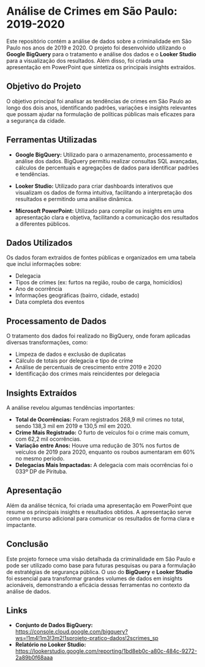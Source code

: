 # Análise de Crimes em São Paulo: 2019-2020

Este repositório contém a análise de dados sobre a criminalidade em São Paulo nos anos de 2019 e 2020. O projeto foi desenvolvido utilizando o **Google BigQuery** para o tratamento e análise dos dados e o **Looker Studio** para a visualização dos resultados. Além disso, foi criada uma apresentação em PowerPoint que sintetiza os principais insights extraídos.

## Objetivo do Projeto

O objetivo principal foi analisar as tendências de crimes em São Paulo ao longo dos dois anos, identificando padrões, variações e insights relevantes que possam ajudar na formulação de políticas públicas mais eficazes para a segurança da cidade.

## Ferramentas Utilizadas

- **Google BigQuery:** Utilizado para o armazenamento, processamento e análise dos dados. BigQuery permitiu realizar consultas SQL avançadas, cálculos de percentuais e agregações de dados para identificar padrões e tendências.
  
- **Looker Studio:** Utilizado para criar dashboards interativos que visualizam os dados de forma intuitiva, facilitando a interpretação dos resultados e permitindo uma análise dinâmica.

- **Microsoft PowerPoint:** Utilizado para compilar os insights em uma apresentação clara e objetiva, facilitando a comunicação dos resultados a diferentes públicos.

## Dados Utilizados

Os dados foram extraídos de fontes públicas e organizados em uma tabela que inclui informações sobre:

- Delegacia
- Tipos de crimes (ex: furtos na região, roubo de carga, homicídios)
- Ano de ocorrência
- Informações geográficas (bairro, cidade, estado)
- Data completa dos eventos

## Processamento de Dados

O tratamento dos dados foi realizado no BigQuery, onde foram aplicadas diversas transformações, como:

- Limpeza de dados e exclusão de duplicatas
- Cálculo de totais por delegacia e tipo de crime
- Análise de percentuais de crescimento entre 2019 e 2020
- Identificação dos crimes mais reincidentes por delegacia

## Insights Extraídos

A análise revelou algumas tendências importantes:

- **Total de Ocorrências:** Foram registrados 268,9 mil crimes no total, sendo 138,3 mil em 2019 e 130,5 mil em 2020.
- **Crime Mais Registrado:** O furto de veículos foi o crime mais comum, com 62,2 mil ocorrências.
- **Variação entre Anos:** Houve uma redução de 30% nos furtos de veículos de 2019 para 2020, enquanto os roubos aumentaram em 60% no mesmo período.
- **Delegacias Mais Impactadas:** A delegacia com mais ocorrências foi o 033º DP de Pirituba.

## Apresentação

Além da análise técnica, foi criada uma apresentação em PowerPoint que resume os principais insights e resultados obtidos. A apresentação serve como um recurso adicional para comunicar os resultados de forma clara e impactante.

## Conclusão

Este projeto fornece uma visão detalhada da criminalidade em São Paulo e pode ser utilizado como base para futuras pesquisas ou para a formulação de estratégias de segurança pública. O uso do **BigQuery** e **Looker Studio** foi essencial para transformar grandes volumes de dados em insights acionáveis, demonstrando a eficácia dessas ferramentas no contexto da análise de dados.

## Links

- **Conjunto de Dados BigQuery:** https://console.cloud.google.com/bigquery?ws=!1m4!1m3!3m2!1sprojeto-pratico-dados!2scrimes_sp
- **Relatório no Looker Studio:** https://lookerstudio.google.com/reporting/1bd8eb0c-a80c-484c-9272-2a89b0f68aaa
